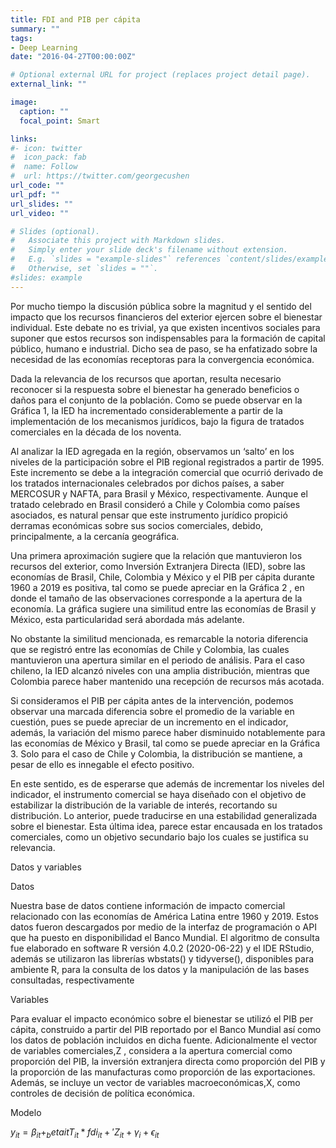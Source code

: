 ```yaml
---
title: FDI and PIB per cápita
summary: ""
tags:
- Deep Learning
date: "2016-04-27T00:00:00Z"

# Optional external URL for project (replaces project detail page).
external_link: ""

image:
  caption: ""
  focal_point: Smart

links:
#- icon: twitter
#  icon_pack: fab
#  name: Follow
#  url: https://twitter.com/georgecushen
url_code: ""
url_pdf: ""
url_slides: ""
url_video: ""

# Slides (optional).
#   Associate this project with Markdown slides.
#   Simply enter your slide deck's filename without extension.
#   E.g. `slides = "example-slides"` references `content/slides/example-slides.md`.
#   Otherwise, set `slides = ""`.
#slides: example
---
```


Por mucho tiempo la discusión pública sobre la magnitud y el sentido del impacto que los recursos financieros del exterior ejercen sobre el bienestar individual. Este debate no es trivial, ya que existen incentivos sociales para suponer que estos recursos son indispensables para la formación de capital público, humano e industrial. Dicho sea de paso, se ha enfatizado sobre la necesidad de las economías receptoras para la convergencia económica.

Dada la relevancia de los recursos que aportan, resulta necesario reconocer si la respuesta sobre el bienestar ha generado beneficios o daños para el conjunto de la población. Como se puede observar en la Gráfica 1, la IED ha incrementado considerablemente a partir de la implementación de los mecanismos jurídicos, bajo la figura de tratados comerciales en la década de los noventa.

Al analizar la IED agregada en la región, observamos un ‘salto’ en los  niveles de la participación sobre el PIB regional registrados a partir de 1995. Este incremento se debe a la integración comercial que ocurrió derivado de los tratados internacionales celebrados por dichos países, a saber MERCOSUR y NAFTA, para Brasil y México, respectivamente. Aunque el tratado celebrado en Brasil consideró a Chile y Colombia como países asociados, es natural pensar que este instrumento jurídico propició derramas económicas sobre sus socios comerciales, debido, principalmente, a la cercanía geográfica.

Una primera aproximación sugiere que la relación que mantuvieron los recursos del exterior, como Inversión Extranjera Directa (IED), sobre las economías de Brasil, Chile, Colombia y México y el PIB per cápita durante 1960 a 2019 es positiva, tal como se puede apreciar en la Gráfica 2 , en donde el tamaño de las observaciones corresponde a la apertura de la economía. La gráfica sugiere una similitud entre las economías de Brasil y México, esta particularidad será abordada más adelante.

No obstante la similitud mencionada, es remarcable la notoria diferencia que se registró entre las economías de Chile y Colombia, las cuales mantuvieron una apertura similar en el periodo de análisis. Para el caso chileno, la IED alcanzó niveles con una amplia distribución, mientras que Colombia parece haber mantenido una recepción de recursos más acotada.

Si consideramos el PIB per cápita antes de la intervención, podemos observar una marcada diferencia sobre el promedio de la variable en cuestión, pues se puede apreciar de un incremento en el indicador, además, la variación del mismo parece haber disminuido notablemente para las economías de México y Brasil, tal como se puede apreciar en la Gráfica 3. Solo para el caso de Chile y Colombia, la distribución se mantiene, a pesar de ello es innegable el efecto positivo.

En este sentido, es de esperarse que además de incrementar los niveles del indicador, el instrumento comercial se haya diseñado con el objetivo de estabilizar la distribución de la variable de interés, recortando su distribución. Lo anterior, puede traducirse en una estabilidad generalizada sobre el bienestar. Esta última idea, parece estar encausada en los tratados comerciales, como un objetivo secundario bajo los cuales se justifica su relevancia.

Datos y variables

Datos

Nuestra base de datos contiene información de impacto comercial relacionado con las economías de América Latina entre 1960 y 2019. Estos datos fueron descargados por medio de la interfaz de programación o API que ha puesto en disponibilidad el Banco Mundial. El algoritmo de consulta fue elaborado en software R versión 4.0.2 (2020-06-22) y el IDE RStudio, además se utilizaron las librerías wbstats() y tidyverse(), disponibles para ambiente R, para la consulta de los datos y la manipulación de las bases consultadas, respectivamente

Variables

Para evaluar el impacto económico sobre el bienestar se utilizó el PIB per cápita, construido a partir del PIB reportado por el Banco Mundial así como los datos de población incluidos en dicha fuente. Adicionalmente el vector de variables comerciales,Z , considera a la apertura comercial como proporción del PIB, la inversión extranjera directa como proporción del PIB y la proporción de las manufacturas como proporción de las exportaciones. Además, se incluye un vector de variables macroeconómicas,X, como controles de decisión de política económica.

Modelo

$y_{it}=\beta_{it}+_beta{it}T_{it}*fdi_{it}+'Z_{it}+\gamma_{i}+\epsilon_{it}$

